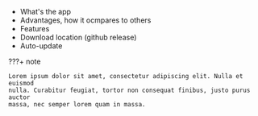 - What's the app
- Advantages, how it ocmpares to others
- Features
- Download location (github release)
- Auto-update

???+ note

    Lorem ipsum dolor sit amet, consectetur adipiscing elit. Nulla et euismod
    nulla. Curabitur feugiat, tortor non consequat finibus, justo purus auctor
    massa, nec semper lorem quam in massa.